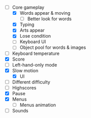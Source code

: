 - [ ] Core gameplay
  - [X] Words appear & moving
    - [ ] Better look for words
  - [X] Typing
  - [X] Arts appear
  - [X] Lose condition
  - [ ] Keyboard UI
  - [ ] Object pool for words & images
- [ ] Keyboard temperature
- [X] Score
- [ ] Left-hand-only mode
- [X] Slow motion
  - [X] UI
- [ ] Different difficulty
- [ ] Highscores
- [X] Pause
- [X] Menus
  - [ ] Menus animation
- [ ] Sounds
